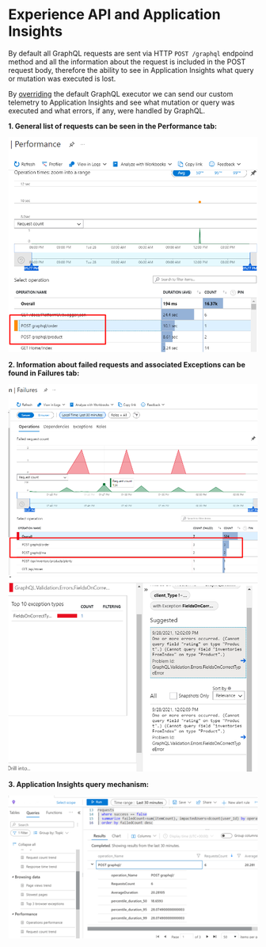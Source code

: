 # Experience API and Application Insights

By default all GraphQL requests are sent via HTTP `POST /graphql` endpoind method and all the information about the request is included in the POST request body, therefore the ability to see in Application Insights what query or mutation was executed is lost.

By [overriding](https://github.com/VirtoCommerce/vc-module-experience-api/blob/dev/src/VirtoCommerce.ExperienceApiModule.Core/Infrastructure/CustomGraphQLExecuter.cs) the default GraphQL executor we can send our custom telemetry to Application Insights and see what mutation or query was executed and what errors, if any, were handled by GraphQL.

**1. General list of requests can be seen in the Performance tab:**

![Performance tab](media/ai-perf.png)

**2. Information about failed requests and associated Exceptions can be found in Failures tab:**

![Failures tab](media/ai-failure.png)
![Exceptions tab](media/ai-failure2.png)

**3. Application Insights query mechanism:**

![Queries](media/ai-log.png)
